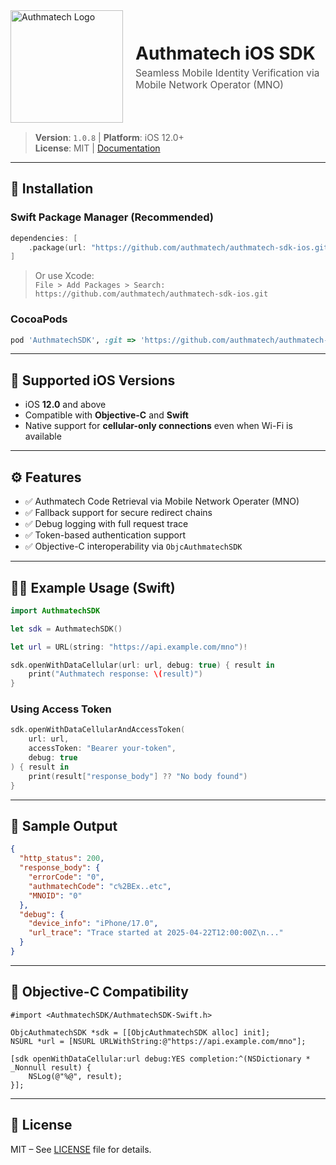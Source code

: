 <div style="display: flex; align-items: center; gap: 20px; margin-bottom: 15px;">
  <img src="https://authmatech.com/wp-content/uploads/2025/05/Authmatech-logo.png" alt="Authmatech Logo" width="180">
  <div>
    <h1 style="margin: 0; padding: 0;">Authmatech iOS SDK</h1>
    <p style="margin: 5px 0 0 0; font-size: 1.1em; color: #555;">
      Seamless Mobile Identity Verification via Mobile Network Operator (MNO)
    </p>
  </div>
</div>

> **Version**: `1.0.8`   |   **Platform**: iOS 12.0+  
> **License**: MIT   |   [Documentation](https://docs.authmatech.com)
---

## 🔧 Installation

### Swift Package Manager (Recommended)
```swift
dependencies: [
    .package(url: "https://github.com/authmatech/authmatech-sdk-ios.git", from: "1.0.0")
]
```

> Or use Xcode:  
> `File > Add Packages > Search: https://github.com/authmatech/authmatech-sdk-ios.git`

### CocoaPods
```ruby
pod 'AuthmatechSDK', :git => 'https://github.com/authmatech/authmatech-sdk-ios.git', :tag => '1.0.0'
```

---

## 📱 Supported iOS Versions

- iOS **12.0** and above
- Compatible with **Objective-C** and **Swift**
- Native support for **cellular-only connections** even when Wi-Fi is available

---

## ⚙️ Features

- ✅ Authmatech Code Retrieval via Mobile Network Operater (MNO)
- ✅ Fallback support for secure redirect chains
- ✅ Debug logging with full request trace
- ✅ Token-based authentication support
- ✅ Objective-C interoperability via `ObjcAuthmatechSDK`

---

## 🧑‍💻 Example Usage (Swift)

```swift
import AuthmatechSDK

let sdk = AuthmatechSDK()

let url = URL(string: "https://api.example.com/mno")!

sdk.openWithDataCellular(url: url, debug: true) { result in
    print("Authmatech response: \(result)")
}
```

### Using Access Token
```swift
sdk.openWithDataCellularAndAccessToken(
    url: url,
    accessToken: "Bearer your-token",
    debug: true
) { result in
    print(result["response_body"] ?? "No body found")
}
```

---

## 🧪 Sample Output

```json
{
  "http_status": 200,
  "response_body": {
    "errorCode": "0",
    "authmatechCode": "c%2BEx..etc",
    "MNOID": "0"
  },
  "debug": {
    "device_info": "iPhone/17.0",
    "url_trace": "Trace started at 2025-04-22T12:00:00Z\n..."
  }
}
```

---

## 💬 Objective-C Compatibility

```objc
#import <AuthmatechSDK/AuthmatechSDK-Swift.h>

ObjcAuthmatechSDK *sdk = [[ObjcAuthmatechSDK alloc] init];
NSURL *url = [NSURL URLWithString:@"https://api.example.com/mno"];

[sdk openWithDataCellular:url debug:YES completion:^(NSDictionary * _Nonnull result) {
    NSLog(@"%@", result);
}];
```

---

## 📄 License

MIT – See [LICENSE](./LICENSE) file for details.
